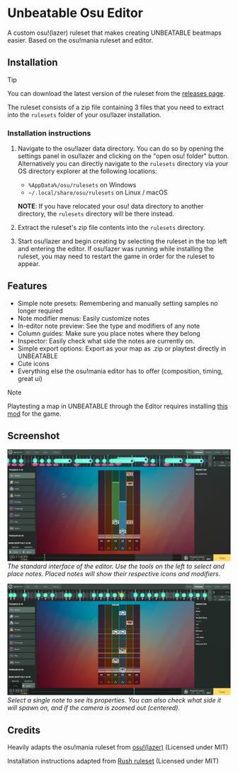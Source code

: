 # Unbeatable Osu Editor

A custom osu!(lazer) ruleset that makes creating UNBEATABLE beatmaps easier. Based on the osu!mania ruleset and editor.

## Installation

> [!TIP]
> You can download the latest version of the ruleset from the [releases page](https://github.com/ErikGXDev/UnbeatableOsuEditor/releases).

The ruleset consists of a zip file containing 3 files that you need to extract into the `rulesets` folder of your osu!lazer installation.

### Installation instructions

1. Navigate to the osu!lazer data directory. You can do so by opening the settings panel in osu!lazer and clicking on the "open osu! folder" button. Alternatively you can directly navigate to the `rulesets` directory via your OS directory explorer at the following locations:

   - `%AppData%/osu/rulesets` on Windows
   - `~/.local/share/osu/rulesets` on Linux / macOS

   **NOTE**: If you have relocated your osu! data directory to another directory, the `rulesets` directory will be there instead.

2. Extract the ruleset's zip file contents into the `rulesets` directory.

3. Start osu!lazer and begin creating by selecting the ruleset in the top left and entering the editor.
   If osu!lazer was running while installing the ruleset, you may need to restart the game in order for the ruleset to appear.

## Features

- Simple note presets: Remembering and manually setting samples no longer required
- Note modifier menus: Easily customize notes
- In-editor note preview: See the type and modifiers of any note
- Column guides: Make sure you place notes where they belong
- Inspector: Easily check what side the notes are currently on.
- Simple export options: Export as your map as .zip or playtest directly in UNBEATABLE
- Cute icons
- Everything else the osu!mania editor has to offer (composition, timing, great ui)

> [!NOTE]
> Playtesting a map in UNBEATABLE through the Editor requires installing [this mod](https://github.com/ErikGXDev/UnbeatableWebsocket) for the game.

## Screenshot

![alt text](images/screenshot.png)
_The standard interface of the editor. Use the tools on the left to select and place notes. Placed notes will show their respective icons and modifiers._

![alt text](images/screenshot2.png)
_Select a single note to see its properties. You can also check what side it will spawn on, and if the camera is zoomed out (centered)._

## Credits

Heavily adapts the osu!mania ruleset from [osu!(lazer)](https://github.com/ppy/osu) (Licensed under MIT)

Installation instructions adapted from [Rush ruleset](https://github.com/Beamographic/rush) (Licensed under MIT)
